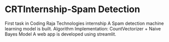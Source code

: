 # CRTInternship-Spam Detection
First task in Coding Raja Technologies internship
A Spam detection machine learning model is built.
Algorithm Implementation: 
CountVectorizer + Naive Bayes Model
A web app is developed using streamlit. 
